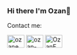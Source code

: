 ### Hi there I'm Ozan👋

Contact me:

<a href="https://www.instagram.com/ozanemreyldz/" target="blank"><img align="center" src="https://raw.githubusercontent.com/rahuldkjain/github-profile-readme-generator/master/src/images/icons/Social/instagram.svg" alt="ozanemreyldz" height="30" width="40" /></a>
<a href="https://www.linkedin.com/in/ozan-emre-yıldız-74a56b197/" target="blank"><img align="center" src="https://raw.githubusercontent.com/rahuldkjain/github-profile-readme-generator/master/src/images/icons/Social/linked-in-alt.svg" alt="ozan-emre-yıldız" height="30" width="40" /></a>
<a href="https://twitter.com/OzanEmreYldz2" target="blank"><img align="center" src="https://raw.githubusercontent.com/rahuldkjain/github-profile-readme-generator/master/src/images/icons/Social/twitter.svg" alt="OzanEmreYldz2" height="30" width="40" /></a>

